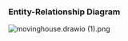 ### Entity-Relationship Diagram
![movinghouse.drawio (1).png](..%2F..%2F..%2FDownloads%2Fmovinghouse.drawio%20%281%29.png)